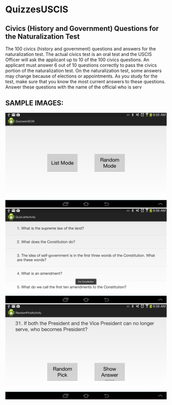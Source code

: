 QuizzesUSCIS
============
## Civics (History and Government) Questions for the Naturalization Test
The 100 civics (history and government) questions and answers for the naturalization test. The actual civics test is an oral test and the USCIS Officer will ask the applicant up to 10 of the 100 civics questions. An applicant must answer 6 out of 10 questions correctly to pass the civics portion of the naturalization test. On the naturalization test, some answers may change because of elections or appointments. As you study for the test, make sure that you know the most current answers to these questions. Answer these questions with the name of the official 
who is serv

## SAMPLE IMAGES:
![](https://github.com/mnishiguchi/QuizzesUSCIS/blob/master/img/main_activity.png)
![](https://github.com/mnishiguchi/QuizzesUSCIS/blob/master/img/list_mode.png)
![](https://github.com/mnishiguchi/QuizzesUSCIS/blob/master/img/random_mode.png)